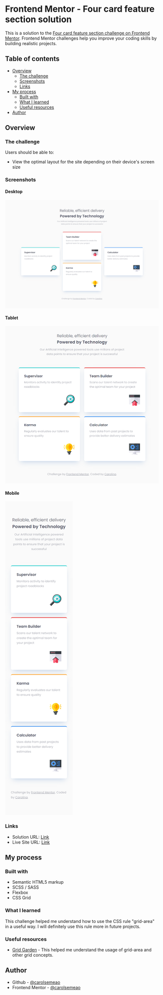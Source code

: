 # Frontend Mentor - Four card feature section solution
This is a solution to the [Four card feature section challenge on Frontend Mentor](https://www.frontendmentor.io/challenges/four-card-feature-section-weK1eFYK). Frontend Mentor challenges help you improve your coding skills by building realistic projects. 

## Table of contents
- [Overview](#overview)
  - [The challenge](#the-challenge)
  - [Screenshots](#screenshots)
  - [Links](#links)
- [My process](#my-process)
  - [Built with](#built-with)
  - [What I learned](#what-i-learned)
  - [Useful resources](#useful-resources)
- [Author](#author)


## Overview
### The challenge
Users should be able to:

- View the optimal layout for the site depending on their device's screen size

### Screenshots
#### Desktop
![Screenshot for Desktop](images/screenshot_desktop.png)
#### Tablet
![Screenshot for Tablet](images/screenshot_tablet.png)
#### Mobile
![Screenshot for Mobile](images/screenshot_mobile.png)

### Links
- Solution URL: [Link](https://your-solution-url.com)
- Live Site URL: [Link](https://carolsemeao.github.io/four-card-feature-section/)

## My process
### Built with
- Semantic HTML5 markup
- SCSS / SASS
- Flexbox
- CSS Grid

### What I learned
This challenge helped me understand how to use the CSS rule "grid-area" in a useful way. I will definitely use this rule more in future projects.

### Useful resources
- [Grid Garden](https://cssgridgarden.com/) - This helped me understand the usage of grid-area and other grid concepts.

## Author
- Github - [@carolsemeao](https://github.com/carolsemeao)
- Frontend Mentor - [@carolsemeao](https://www.frontendmentor.io/profile/carolsemeaoe)